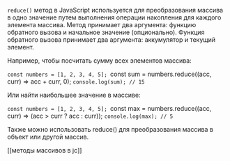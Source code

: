 `reduce()` метод в JavaScript используется для преобразования массива в одно значение путем выполнения операции накопления для каждого элемента массива. Метод принимает два аргумента: функцию обратного вызова и начальное значение (опционально). Функция обратного вызова принимает два аргумента: аккумулятор и текущий элемент.

Например, чтобы посчитать сумму всех элементов массива:

`const numbers = [1, 2, 3, 4, 5];
`const sum = numbers.reduce((acc, curr) => acc + curr, 0);
`console.log(sum); // 15`

Или найти наибольшее значение в массиве:

`const numbers = [1, 2, 3, 4, 5];
`const max = numbers.reduce((acc, curr) => (acc > curr ? acc : curr)); 
`console.log(max); // 5`

Также можно использовать reduce() для преобразования массива в объект или другой массив.

[[методы массивов в jc]]